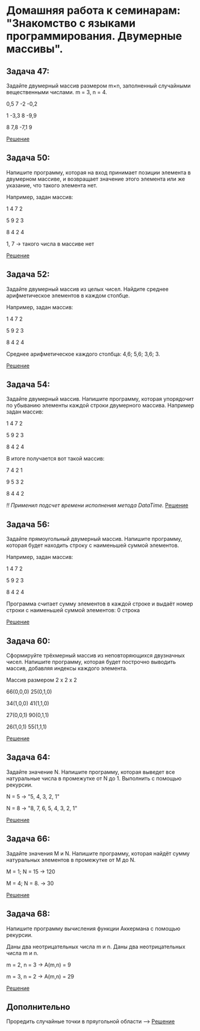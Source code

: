 # Домашняя работа к семинарам: "Знакомство с языками программирования. Двумерные массивы".

## Задача 47:

Задайте двумерный массив размером m×n, заполненный случайными вещественными числами. m = 3, n = 4.

0,5 7 -2 -0,2

1 -3,3 8 -9,9

8 7,8 -7,1 9

[Решение](https://github.com/fant0m23/Homework_C-_matrix/blob/main/Example47/Program.cs)

## Задача 50:

Напишите программу, которая на вход принимает позиции элемента в двумерном массиве, и возвращает значение этого элемента или же указание, что такого элемента нет.

Например, задан массив:

1 4 7 2

5 9 2 3

8 4 2 4

1, 7 -> такого числа в массиве нет

[Решение](https://github.com/fant0m23/Homework_C-_matrix/blob/main/Example50/Program.cs)

## Задача 52:

Задайте двумерный массив из целых чисел. Найдите среднее арифметическое элементов в каждом столбце.

Например, задан массив:

1 4 7 2

5 9 2 3

8 4 2 4

Среднее арифметическое каждого столбца: 4,6; 5,6; 3,6; 3.

[Решение](https://github.com/fant0m23/Homework_C-_matrix/blob/main/Example52/Program.cs)

## Задача 54:

Задайте двумерный массив. Напишите программу, которая упорядочит по убыванию элементы каждой строки двумерного массива.
Например задан массив:

1 4 7 2

5 9 2 3

8 4 2 4

В итоге получается вот такой массив:

7 4 2 1

9 5 3 2

8 4 4 2

_!! Применил подсчет времени исполнения метода DataTime._
[Решение](https://github.com/fant0m23/Homework_C-_matrix/blob/main/Example54/Program.cs)

## Задача 56:

Задайте прямоугольный двумерный массив. Напишите программу, которая будет находить строку с наименьшей суммой элементов.

Например, задан массив:

1 4 7 2

5 9 2 3

8 4 2 4

Программа считает сумму элементов в каждой строке и выдаёт номер строки с наименьшей суммой элементов: 0 строка

[Решение](https://github.com/fant0m23/Homework_C-_matrix/blob/main/Example56/Program.cs)

## Задача 60:

Сформируйте трёхмерный массив из неповторяющихся двузначных чисел. Напишите программу, которая будет построчно выводить массив, добавляя индексы каждого элемента.

Массив размером 2 x 2 x 2

66(0,0,0) 25(0,1,0)

34(1,0,0) 41(1,1,0)

27(0,0,1) 90(0,1,1)

26(1,0,1) 55(1,1,1)

[Решение](https://github.com/fant0m23/Homework_C-_matrix/blob/main/Example60/Program.cs)

## Задача 64:

Задайте значение N. Напишите программу, которая выведет все натуральные числа в промежутке от N до 1. Выполнить с помощью рекурсии.

N = 5 -> "5, 4, 3, 2, 1"

N = 8 -> "8, 7, 6, 5, 4, 3, 2, 1"

[Решение](https://github.com/fant0m23/Homework_C-_matrix/blob/main/Example64/Program.cs)

## Задача 66:

Задайте значения M и N. Напишите программу, которая найдёт сумму натуральных элементов в промежутке от M до N.

M = 1; N = 15 -> 120

M = 4; N = 8. -> 30

[Решение](https://github.com/fant0m23/Homework_C-_matrix/blob/main/Example66/Program.cs)

## Задача 68:

Напишите программу вычисления функции Аккермана с помощью рекурсии.

Даны два неотрицательных числа m и n. Даны два неотрицательных числа m и n.

m = 2, n = 3 -> A(m,n) = 9

m = 3, n = 2 -> A(m,n) = 29

[Решение](https://github.com/fant0m23/Homework_C-_matrix/blob/main/Example68/Program.cs)


## Дополнительно

Проредить случайные точки в пряугольной области --> [Решение](https://github.com/fant0m23/Homework_C-_matrix/blob/main/marketplaces)
